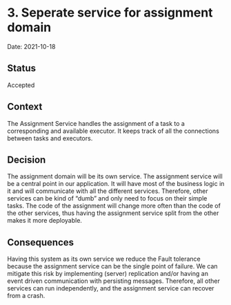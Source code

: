 # 3. Seperate service for assignment domain

Date: 2021-10-18

## Status

Accepted

## Context

The Assignment Service handles the assignment of a task to a corresponding and available executor. It keeps track of all the connections between tasks and executors.

## Decision

The assignment domain will be its own service.
The assignment service will be a central point in our application. It will have most of the business logic in it and will communicate with all the different services. Therefore, other services can be kind of “dumb” and only need to focus on their simple tasks.
The code of the assignment will change more often than the code of the other services, thus having the assignment service split from the other makes it more deployable.

## Consequences

Having this system as its own service we reduce the Fault tolerance because the assignment service can be the single point of failure. We can mitigate this risk by implementing (server) replication and/or having an event driven communication with persisting messages. Therefore, all other services can run independently, and the assignment service can recover from a crash.
